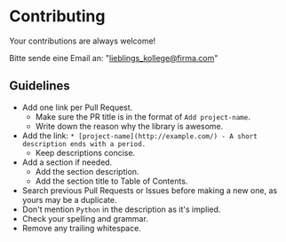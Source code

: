 # Contributing

Your contributions are always welcome!

Bitte sende eine Email an: "lieblings_kollege@firma.com"

## Guidelines

* Add one link per Pull Request.
    * Make sure the PR title is in the format of `Add project-name`.
    * Write down the reason why the library is awesome.
* Add the link: `* [project-name](http://example.com/) - A short description ends with a period.`
    * Keep descriptions concise.
* Add a section if needed.
    * Add the section description.
    * Add the section title to Table of Contents.
* Search previous Pull Requests or Issues before making a new one, as yours may be a duplicate.
* Don't mention `Python` in the description as it's implied.
* Check your spelling and grammar.
* Remove any trailing whitespace.

